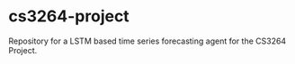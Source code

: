 # cs3264-project
Repository for a LSTM based time series forecasting agent for the CS3264 Project. 
